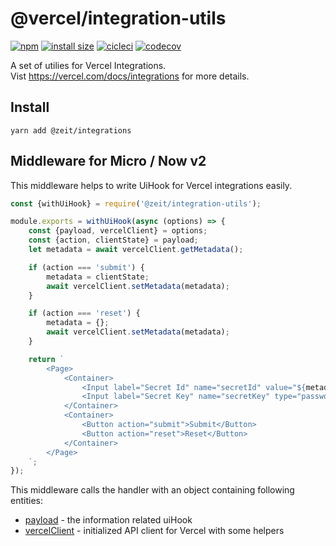 # @vercel/integration-utils

[![npm](https://badgen.net/npm/v/@zeit/integration-utils)](https://www.npmjs.com/package/@zeit/integration-utils) [![install size](https://badgen.net/packagephobia/install/@zeit/integration-utils)](https://packagephobia.now.sh/result?p=@zeit/integration-utils) [![cicleci](https://badgen.net/circleci/github/zeit/integration-utils)](https://circleci.com/gh/zeit/workflows/integration-utils) [![codecov](https://badgen.net/codecov/c/github/zeit/integration-utils)](https://circleci.com/gh/zeit/workflows/integration-utils)

A set of utilies for Vercel Integrations.<br/>
Vist https://vercel.com/docs/integrations for more details.

## Install

```
yarn add @zeit/integrations
```

## Middleware for Micro / Now v2

This middleware helps to write UiHook for Vercel integrations easily.
```js
const {withUiHook} = require('@zeit/integration-utils');

module.exports = withUiHook(async (options) => {
	const {payload, vercelClient} = options;
	const {action, clientState} = payload;
	let metadata = await vercelClient.getMetadata();

	if (action === 'submit') {
		metadata = clientState;
		await vercelClient.setMetadata(metadata);
	}

	if (action === 'reset') {
		metadata = {};
		await vercelClient.setMetadata(metadata);
	}

	return `
		<Page>
			<Container>
				<Input label="Secret Id" name="secretId" value="${metadata.secretId || ''}"/>
				<Input label="Secret Key" name="secretKey" type="password" value="${metadata.secretKey || ''}" />
			</Container>
			<Container>
				<Button action="submit">Submit</Button>
				<Button action="reset">Reset</Button>
			</Container>
		</Page>
	`;
});

```

This middleware calls the handler with an object containing following entities:

* [payload](./src/types.ts#L9) - the information related uiHook
* [vercelClient](./src/vercel-client.ts) - initialized API client for Vercel with some helpers


